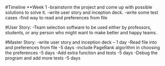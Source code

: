 #Timeline
**Week 1
-brainstorm the project and come up with possible solutions to solve it.
-write user story and inception deck.
-write some test cases
-find way to read and preferences from file

#User Story:
-Team selection software to be used either by professors, students, or any person who might want to make better and happy teams.

#Master Story:
-write user story and inception deck – 1 day
-Read file into and preferences from file -5 days
-include PageRank algorithm  in choosing the preferences -5 days
-Add extra function and tests  -5 days
-Debug the program and add more tests -5 days
